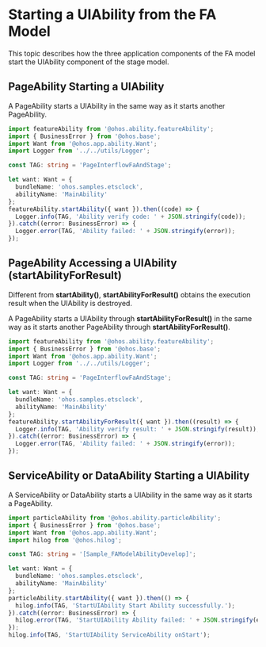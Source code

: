 # Starting a UIAbility from the FA Model


This topic describes how the three application components of the FA model start the UIAbility component of the stage model.


## PageAbility Starting a UIAbility

A PageAbility starts a UIAbility in the same way as it starts another PageAbility.

```ts
import featureAbility from '@ohos.ability.featureAbility';
import { BusinessError } from '@ohos.base';
import Want from '@ohos.app.ability.Want';
import Logger from '../../utils/Logger';

const TAG: string = 'PageInterflowFaAndStage';

let want: Want = {
  bundleName: 'ohos.samples.etsclock',
  abilityName: 'MainAbility'
};
featureAbility.startAbility({ want }).then((code) => {
  Logger.info(TAG, 'Ability verify code: ' + JSON.stringify(code));
}).catch((error: BusinessError) => {
  Logger.error(TAG, 'Ability failed: ' + JSON.stringify(error));
});
```


## PageAbility Accessing a UIAbility (startAbilityForResult)

Different from **startAbility()**, **startAbilityForResult()** obtains the execution result when the UIAbility is destroyed.

A PageAbility starts a UIAbility through **startAbilityForResult()** in the same way as it starts another PageAbility through **startAbilityForResult()**.


```ts
import featureAbility from '@ohos.ability.featureAbility';
import { BusinessError } from '@ohos.base';
import Want from '@ohos.app.ability.Want';
import Logger from '../../utils/Logger';

const TAG: string = 'PageInterflowFaAndStage';

let want: Want = {
  bundleName: 'ohos.samples.etsclock',
  abilityName: 'MainAbility'
};
featureAbility.startAbilityForResult({ want }).then((result) => {
  Logger.info(TAG, 'Ability verify result: ' + JSON.stringify(result));
}).catch((error: BusinessError) => {
  Logger.error(TAG, 'Ability failed: ' + JSON.stringify(error));
});
```


## ServiceAbility or DataAbility Starting a UIAbility

A ServiceAbility or DataAbility starts a UIAbility in the same way as it starts a PageAbility.


```ts
import particleAbility from '@ohos.ability.particleAbility';
import { BusinessError } from '@ohos.base';
import Want from '@ohos.app.ability.Want';
import hilog from '@ohos.hilog';

const TAG: string = '[Sample_FAModelAbilityDevelop]';

let want: Want = {
  bundleName: 'ohos.samples.etsclock',
  abilityName: 'MainAbility'
};
particleAbility.startAbility({ want }).then(() => {
  hilog.info(TAG, 'StartUIAbility Start Ability successfully.');
}).catch((error: BusinessError) => {
  hilog.error(TAG, 'StartUIAbility Ability failed: ' + JSON.stringify(error));
});
hilog.info(TAG, 'StartUIAbility ServiceAbility onStart');
```
